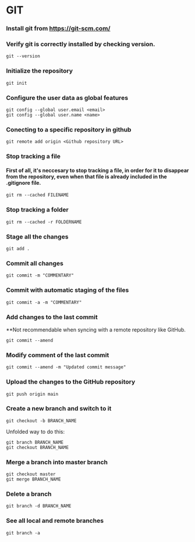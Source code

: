 # GIT

### Install git from https://git-scm.com/

### Verify git is correctly installed by checking version.
```
git --version
```

### Initialize the repository
```
git init
```

### Configure the user data as global features
```
git config --global user.email <email>
git config --global user.name <name>
```

### Conecting to a specific repository in github
```
git remote add origin <Github repository URL>
```

### Stop tracking a file
#### First of all, it's neccesary to stop tracking a file, in order for it to disappear from the repository, even when that file is already included in the .gitignore file.
```
git rm --cached FILENAME
```

### Stop tracking a folder
```
git rm --cached -r FOLDERNAME
```

### Stage all the changes 
```
git add .
```

### Commit all changes
```
git commit -m "COMMENTARY"
```

### Commit with automatic staging of the files
```
git commit -a -m "COMMENTARY"
```

### Add changes to the last commit 
**Not recommendable when syncing with a remote repository like GitHub.
```
git commit --amend
```
### Modify comment of the last commit 
```
git commit --amend -m "Updated commit message"
```

### Upload the changes to the GitHub repository
```
git push origin main
```

### Create a new branch and switch to it
```
git checkout -b BRANCH_NAME
```
Unfolded way to do this:
```
git branch BRANCH_NAME
git checkout BRANCH_NAME
```

### Merge a branch into master branch
```
git checkout master
git merge BRANCH_NAME
```

### Delete a branch
```
git branch -d BRANCH_NAME
```

### See all local and remote branches
```
git branch -a
```
